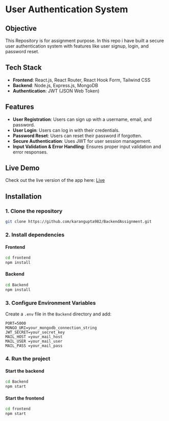 # User Authentication System

## Objective
This Repository is for assignment purpose.
In this repo i have built a secure user authentication system with features like user signup, login, and password reset.

## Tech Stack
- **Frontend**: React.js, React Router, React Hook Form, Tailwind CSS
- **Backend**: Node.js, Express.js, MongoDB
- **Authentication**: JWT (JSON Web Token)

## Features
- **User Registration**: Users can sign up with a username, email, and password.
- **User Login**: Users can log in with their credentials.
- **Password Reset**: Users can reset their password if forgotten.
- **Secure Authentication**: Uses JWT for user session management.
- **Input Validation & Error Handling**: Ensures proper input validation and error responses.

## Live Demo

Check out the live version of the app here: [Live](https://backend-assignment-sage.vercel.app/)

## Installation
### 1. Clone the repository
```sh
git clone https://github.com/karangupta982/BackendAssignment.git
```
### 2. Install dependencies
#### Frontend
```sh
cd frontend
npm install
```
#### Backend
```sh
cd Backend
npm install
```

### 3. Configure Environment Variables
Create a `.env` file in the `Backend` directory and add:
```
PORT=5000
MONGO_URI=your_mongodb_connection_string
JWT_SECRET=your_secret_key
MAIL_HOST =your_mail_host
MAIL_USER =your_mail_user
MAIL_PASS =your_mail_pass
```

### 4. Run the project
#### Start the backend
```sh
cd Backend
npm start
```
#### Start the frontend
```sh
cd frontend
npm start
```


